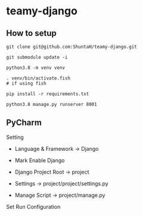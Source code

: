 # teamy-django

## How to setup
````
git clone git@github.com:ShuntaH/teamy-django.git

git submodule update -i

python3.8 -m venv venv

. venv/bin/activate.fish
# if using fish

pip install -r requirements.txt

python3.8 manage.py runserver 8001
````
## PyCharm
Setting

* Language & Framework -> Django

* Mark Enable Django

* Django Project Root -> project

* Settings -> project/project/settings.py

* Manage Script -> project/manage.py

Set Run Configuration
